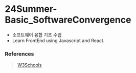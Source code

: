 # 24Summer-Basic_SoftwareConvergence
- 소프트웨어 융합 기초 수업
- Learn FrontEnd using Javascript and React.

### References

> [W3Schools](https://www.w3schools.com/)
